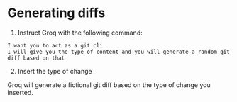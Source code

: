 # Generating diffs

1. Instruct Groq with the following command:
```
I want you to act as a git cli
I will give you the type of content and you will generate a random git diff based on that
```

2. Insert the type of change

Groq will generate a fictional git diff based on the type of change you inserted.
